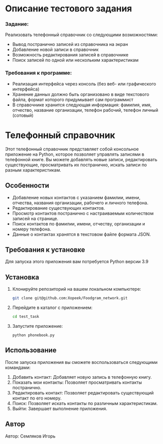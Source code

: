 # Описание тестового задания
### Задание:
Реализовать телефонный справочник со следующими возможностями:
- Вывод постранично записей из справочника на экран
- Добавление новой записи в справочник
- Возможность редактирования записей в справочнике
- Поиск записей по одной или нескольким характеристикам
### Требования к программе:
- Реализация интерфейса через консоль (без веб- или графического интерфейса)
- Хранение данных должно быть организовано в виде текстового файла, формат которого придумывает сам программист
- В справочнике хранится следующая информация: фамилия, имя, отчество, название организации, телефон рабочий, телефон личный (сотовый)



# Телефонный справочник

Этот телефонный справочник представляет собой консольное приложение на Python, которое позволяет управлять записями в телефонной книге. Вы можете добавлять новые записи, редактировать существующие, просматривать их постранично, искать записи по разным характеристикам.

## Особенности

- Добавление новых контактов с указанием фамилии, имени, отчества, названия организации, рабочего и личного телефона.
- Редактирование существующих контактов.
- Просмотр контактов постранично с настраиваемым количеством записей на странице.
- Поиск контактов по фамилии, имени, отчеству, организации и номеру телефона.
- Данные о контактах хранятся в текстовом файле формата JSON.

## Требования к установке

Для запуска этого приложения вам потребуется Python версии 3.9

## Установка

1. Клонируйте репозиторий на вашем локальном компьютере:

   ```bash
   git clone git@github.com:Xopeek/Foodgram_network.git
2. Перейдите в каталог с приложением:

    ```bash
    cd test_task
3. Запустите приложение:
    ```
   python phonebook.py

## Использование
После запуска приложения вы сможете воспользоваться следующими командами:
1. Добавить контакт: Добавляет новую запись в телефонную книгу.
2. Показать мои контакты: Позволяет просматривать контакты постранично.
3. Редактировать контакт: Позволяет редактировать существующий контакт по его номеру.
4. Поиск: Позволяет искать контакты по различным характеристикам.
5. Выйти: Завершает выполнение приложения.

## Автор
Автор: Семляков Игорь
